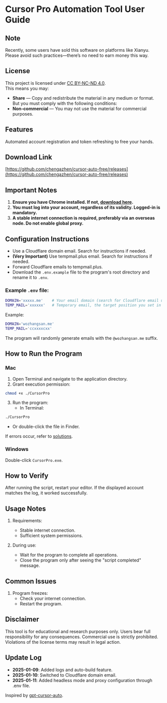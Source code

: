 # Cursor Pro Automation Tool User Guide

## Note
Recently, some users have sold this software on platforms like Xianyu. Please avoid such practices—there’s no need to earn money this way.

## License
This project is licensed under [CC BY-NC-ND 4.0](https://creativecommons.org/licenses/by-nc-nd/4.0/).  
This means you may:  
- **Share** — Copy and redistribute the material in any medium or format.  
But you must comply with the following conditions:
- **Non-commercial** — You may not use the material for commercial purposes.

## Features
Automated account registration and token refreshing to free your hands.

## Download Link
[https://github.com/chengazhen/cursor-auto-free/releases](https://github.com/chengazhen/cursor-auto-free/releases)

## Important Notes
1. **Ensure you have Chrome installed. If not, [download here](https://www.google.com/intl/en_pk/chrome/).**  
2. **You must log into your account, regardless of its validity. Logged-in is mandatory.**  
3. **A stable internet connection is required, preferably via an overseas node. Do not enable global proxy.**

## Configuration Instructions
- Use a Cloudflare domain email. Search for instructions if needed.  
- **(Very Important)** Use tempmail.plus email. Search for instructions if needed.  
- Forward Cloudflare emails to tempmail.plus.  
- Download the `.env.example` file to the program's root directory and rename it to `.env`.

### Example `.env` file:
```bash
DOMAIN='xxxxx.me'    # Your email domain (search for Cloudflare email usage)
TEMP_MAIL='xxxxxx'   # Temporary email, the target position you set in Cloudflare, using https://tempmail.plus/zh/#!
```
Example:
```bash
DOMAIN='wozhangsan.me'
TEMP_MAIL='ccxxxxcxx'
```
The program will randomly generate emails with the `@wozhangsan.me` suffix.

## How to Run the Program

### Mac
1. Open Terminal and navigate to the application directory.  
2. Grant execution permission:  
```bash
chmod +x ./CursorPro
```  
3. Run the program:
   - In Terminal:  
```bash
./CursorPro
```  
   - Or double-click the file in Finder.  

If errors occur, refer to [solutions](https://sysin.org/blog/macos-if-crashes-when-opening/).

### Windows
Double-click `CursorPro.exe`.

## How to Verify
After running the script, restart your editor. If the displayed account matches the log, it worked successfully.

## Usage Notes
1. Requirements:
   - Stable internet connection.
   - Sufficient system permissions.

2. During use:
   - Wait for the program to complete all operations.
   - Close the program only after seeing the "script completed" message.

## Common Issues
1. Program freezes:
   - Check your internet connection.
   - Restart the program.

## Disclaimer
This tool is for educational and research purposes only. Users bear full responsibility for any consequences. Commercial use is strictly prohibited. Violations of the license terms may result in legal action.

## Update Log
- **2025-01-09**: Added logs and auto-build feature.  
- **2025-01-10**: Switched to Cloudflare domain email.  
- **2025-01-11**: Added headless mode and proxy configuration through .env file.

Inspired by [gpt-cursor-auto](https://github.com/hmhm2022/gpt-cursor-auto).

